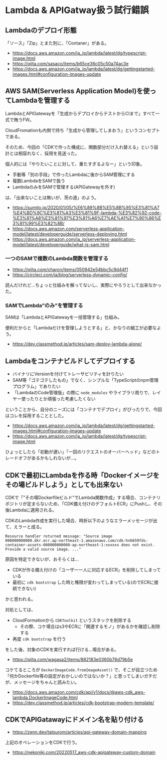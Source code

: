 # Lambda & APIGatway扱う試行錯誤

## Lambdaのデプロイ形態

「ソース」「Zip」とまた別に、「Contaner」がある。

- https://docs.aws.amazon.com/ja_jp/lambda/latest/dg/typescript-image.html
- https://qiita.com/sasaco/items/b65ce36c05c50a74ac3e
- https://docs.aws.amazon.com/ja_jp/lambda/latest/dg/gettingstarted-images.html#configuration-images-update

## AWS SAM(Serverless Application Model)を使ってLambdaを管理する

LambdaとAPIGatewayを「生成からデプロイからテストからCIまで」すべて一式で賄うFW。

CloudFromationも内側で持ち「生成から管理してしまおう」というコンセプトである。

そのため、今回の「CDKで作った構成に、関数部分だけ入れ替える」という設計とは相容れなく、採用を見送った。

個人的には「やりたいことに対して、重たすぎるよなー」という印象。

- 手動等「別の手段」で作ったLambdaに後からSAM管理にする
- 複数LambdaをSAMで扱う
- LambdaのみをSAMで管理する(APIGatewayを外す)

は、「出来ないことは無いが、茨の道」のよう。

- https://sumito.jp/2020/01/05/%E6%89%8B%E5%8B%95%E3%81%A7%E4%BD%9C%E3%81%A3%E3%81%9F-lambda-%E3%82%92-code-%E3%81%A8%E3%81%97%E3%81%A6%E7%AE%A1%E7%90%86%E3%81%99%E3%82%8B/
- https://docs.aws.amazon.com/serverless-application-model/latest/developerguide/serverless-deploying.html
- https://docs.aws.amazon.com/ja_jp/serverless-application-model/latest/developerguide/what-is-sam.html

### 一つのSAMで複数のLambda関数を管理する

- https://qiita.com/charon/items/050942e54bbc5c9d44f1
- https://circleci.com/ja/blog/serverless-dynamic-config/

読んだけれど…ちょっと仕組みを解ってないし、実際にやろうとして出来なかった。

### SAMでLambda”のみ”を管理する

SAMは「LambdaとAPIGatewayを一括管理する」仕組み。

便利だからと「Lambdaだけを管理しようとする」と、かなりの細工が必要なよう。

- https://dev.classmethod.jp/articles/sam-deploy-lambda-alone/


## Lambdaをコンテナビルドしてデプロイする

- バイナリにVersionを付けてトレーサビリティを計りたい
- SAM等「ゴテゴテしたもの」でなく、シンプルな「TypeScriptのnpm管理プログラム」でありたい
- 「LambdaのCode管理版」の際に `node_modules` やライブラリ周りで、レイヤー使ったりとか頑張った考慮したくない

ということから、自分のニーズには「コンテナでデプロイ」がぴったりで、今回はコレを採用することとした。

- https://docs.aws.amazon.com/ja_jp/lambda/latest/dg/gettingstarted-images.html#configuration-images-update
- https://docs.aws.amazon.com/ja_jp/lambda/latest/dg/typescript-image.html

ひょっとしたら「初動が遅い」「一回のリクエストのオーバーヘッド」などのトレードオフがあるかもしれないが…。

## CDKで最初にLambdaを作る時「Dockerイメージをその場ビルドしよう」としても出来ない

CDKで「”その場Dockerfileビルド”でLambda関数作成」する場合、コンテナリポジトリが定まらないため、「CDK備え付けのデフォルトECR」にPushし、その後Lambdaに適用される。

CDKのLambda作成を実行した場合、時折以下のようなエラーメッセージが出て、えラーと成る。

```
Resource handler returned message: "Source image 000000000000.dkr.ecr.ap-northeast-1.amazonaws.com/cdk-hnb659fds-container-assets-000000000000-ap-northeast-1:xxxxxx does not exist. 
Provide a valid source image. ..."
```

原因を特定できないが、おそらくは…

- CDKが作る備え付けの「ユーザ一一人に対応するECR」を削除してしまっている
- 最初に `cdk bootstrap` した時と権限が変わってしまっている(のでECRに接続できない)

かと思われる。

対処としては、

- CloudFormationから `CDKToolkit` というスタックを削除する
  - その際、コケ場合はs3やECRに「関連するモノ」があるかを確認し削除する
- 再度 `cdk bootstrap` を行う

をした後、対象のCDKを実行すれば行ける…場合がある。

- https://qiita.com/wagasa2/items/882183e0360b76d79b5e

コケてるところが `DockerImageCode.fromImageAsset()` で、そこが目立つため「何かDockerfile等の設定がおかしいのではないか？」と思ってしまいガチだが、メッセージをちゃんと読みたい。

- https://docs.aws.amazon.com/cdk/api/v1/docs/@aws-cdk_aws-lambda.DockerImageCode.html
- https://dev.classmethod.jp/articles/cdk-bootstrap-modern-template/


## CDKでAPIGatawayにドメイン名を貼り付ける

- https://zenn.dev/tatsurom/articles/api-gateway-domain-mapping

上記のオペレーションをCDKで行う。

- https://nekoniki.com/20220517_aws-cdk-apigateway-custom-domain
